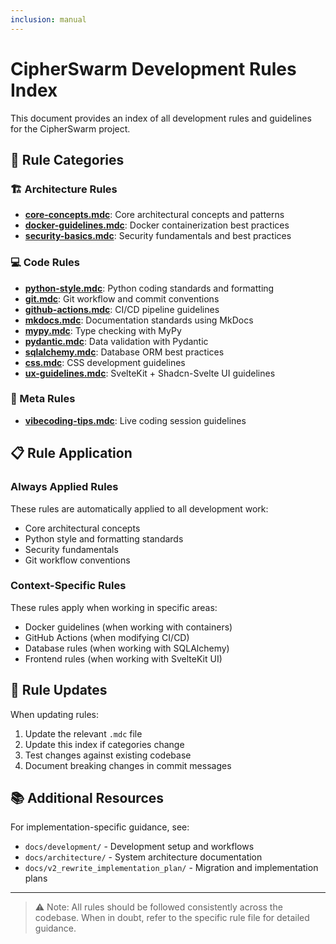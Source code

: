 ```yaml
---
inclusion: manual
---
```

# CipherSwarm Development Rules Index

This document provides an index of all development rules and guidelines for the CipherSwarm project.

## 📁 Rule Categories

### 🏗️ Architecture Rules
- **[core-concepts.mdc](mdc:.cursor/rules/architecture/core-concepts.mdc)**: Core architectural concepts and patterns
- **[docker-guidelines.mdc](mdc:.cursor/rules/architecture/docker-guidelines.mdc)**: Docker containerization best practices
- **[security-basics.mdc](mdc:.cursor/rules/architecture/security-basics.mdc)**: Security fundamentals and best practices

### 💻 Code Rules
- **[python-style.mdc](mdc:.cursor/rules/code/python-style.mdc)**: Python coding standards and formatting
- **[git.mdc](mdc:.cursor/rules/code/git.mdc)**: Git workflow and commit conventions
- **[github-actions.mdc](mdc:.cursor/rules/code/github-actions.mdc)**: CI/CD pipeline guidelines
- **[mkdocs.mdc](mdc:.cursor/rules/code/mkdocs.mdc)**: Documentation standards using MkDocs
- **[mypy.mdc](mdc:.cursor/rules/code/mypy.mdc)**: Type checking with MyPy
- **[pydantic.mdc](mdc:.cursor/rules/code/pydantic.mdc)**: Data validation with Pydantic
- **[sqlalchemy.mdc](mdc:.cursor/rules/code/sqlalchemy.mdc)**: Database ORM best practices
- **[css.mdc](mdc:.cursor/rules/code/css.mdc)**: CSS development guidelines
- **[ux-guidelines.mdc](mdc:.cursor/rules/code/ux-guidelines.mdc)**: SvelteKit + Shadcn-Svelte UI guidelines

### 🎯 Meta Rules
- **[vibecoding-tips.mdc](mdc:.cursor/rules/meta/vibecoding-tips.mdc)**: Live coding session guidelines

## 📋 Rule Application

### Always Applied Rules
These rules are automatically applied to all development work:
- Core architectural concepts
- Python style and formatting standards
- Security fundamentals
- Git workflow conventions

### Context-Specific Rules
These rules apply when working in specific areas:
- Docker guidelines (when working with containers)
- GitHub Actions (when modifying CI/CD)
- Database rules (when working with SQLAlchemy)
- Frontend rules (when working with SvelteKit UI)

## 🔄 Rule Updates

When updating rules:
1. Update the relevant `.mdc` file
2. Update this index if categories change
3. Test changes against existing codebase
4. Document breaking changes in commit messages

## 📚 Additional Resources

For implementation-specific guidance, see:
- `docs/development/` - Development setup and workflows
- `docs/architecture/` - System architecture documentation
- `docs/v2_rewrite_implementation_plan/` - Migration and implementation plans

---

> ⚠️ Note: All rules should be followed consistently across the codebase. When in doubt, refer to the specific rule file for detailed guidance.
